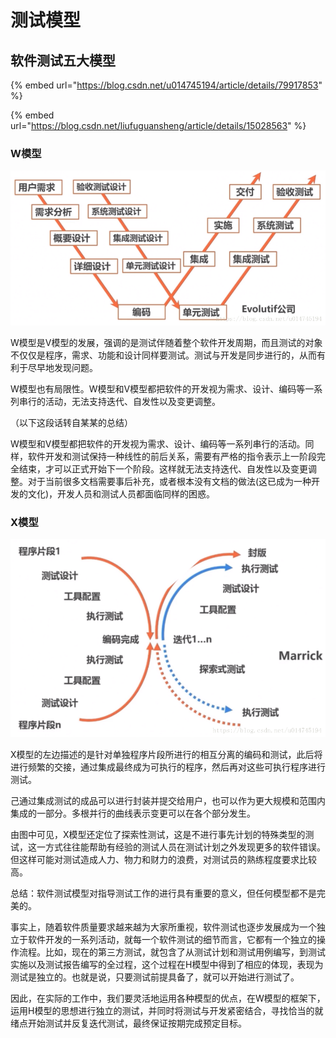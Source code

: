 # 测试模型

## 软件测试五大模型

{% embed url="https://blog.csdn.net/u014745194/article/details/79917853" %}

{% embed url="https://blog.csdn.net/liufuguansheng/article/details/15028563" %}



### W模型

![](../../.gitbook/assets/test-w%20%282%29.png)

W模型是V模型的发展，强调的是测试伴随着整个软件开发周期，而且测试的对象不仅仅是程序，需求、功能和设计同样要测试。测试与开发是同步进行的，从而有利于尽早地发现问题。

W模型也有局限性。W模型和V模型都把软件的开发视为需求、设计、编码等一系列串行的活动，无法支持迭代、自发性以及变更调整。

（以下这段话转自某某的总结）

W模型和V模型都把软件的开发视为需求、设计、编码等一系列串行的活动。同样，软件开发和测试保持一种线性的前后关系，需要有严格的指令表示上一阶段完全结束，才可以正式开始下一个阶段。这样就无法支持迭代、自发性以及变更调整。对于当前很多文档需要事后补充，或者根本没有文档的做法\(这已成为一种开发的文化\)，开发人员和测试人员都面临同样的困惑。

### X模型

![](../../.gitbook/assets/text-x.png)

X模型的左边描述的是针对单独程序片段所进行的相互分离的编码和测试，此后将进行频繁的交接，通过集成最终成为可执行的程序，然后再对这些可执行程序进行测试。

己通过集成测试的成品可以进行封装并提交给用户，也可以作为更大规模和范围内集成的一部分。多根并行的曲线表示变更可以在各个部分发生。

由图中可见，X模型还定位了探索性测试，这是不进行事先计划的特殊类型的测试，这一方式往往能帮助有经验的测试人员在测试计划之外发现更多的软件错误。但这样可能对测试造成人力、物力和财力的浪费，对测试员的熟练程度要求比较高。

总结：软件测试模型对指导测试工作的进行具有重要的意义，但任何模型都不是完美的。

事实上，随着软件质量要求越来越为大家所重视，软件测试也逐步发展成为一个独立于软件开发的一系列活动，就每一个软件测试的细节而言，它都有一个独立的操作流程。比如，现在的第三方测试，就包含了从测试计划和测试用例编写，到测试实施以及测试报告编写的全过程，这个过程在H模型中得到了相应的体现，表现为测试是独立的。也就是说，只要测试前提具备了，就可以开始进行测试了。

因此，在实际的工作中，我们要灵活地运用各种模型的优点，在W模型的框架下，运用H模型的思想进行独立的测试，并同时将测试与开发紧密结合，寻找恰当的就绪点开始测试并反复迭代测试，最终保证按期完成预定目标。



